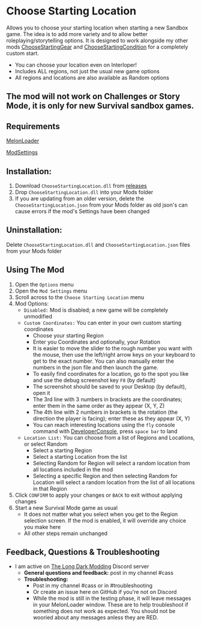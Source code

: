 # Choose Starting Location
Allows you to choose your starting location when starting a new Sandbox game. 
The idea is to add more variety and to allow better roleplaying/storytelling options. 
It is designed to work alongside my other mods [ChooseStartingGear](https://github.com/GruffCassquatch/ChooseStartingGear) and [ChooseStartingCondition](https://github.com/GruffCassquatch/ChooseStartingConditions) for a completely custom start.       

* You can choose your location even on Interloper!
* Includes ALL regions, not just the usual new game options
* All regions and locations are also available as Random options

## The mod will not work on Challenges or Story Mode, it is only for new Survival sandbox games.


## Requirements
[MelonLoader](https://github.com/HerpDerpinstine/MelonLoader/releases/latest/download/MelonLoader.Installer.exe)

[ModSettings](https://github.com/zeobviouslyfakeacc/ModSettings/releases)

## Installation:
1. Download ```ChooseStartingLocation.dll``` from [releases](https://github.com/GruffCassquatch/ChooseStartingLocation/releases)
2. Drop ```ChooseStartingLocation.dll``` into your Mods folder
3. If you are updating from an older version, delete the ```ChooseStartingLocation.json``` from your Mods folder as old json's can cause errors if the mod's Settings have been changed

## Uninstallation:
Delete ```ChooseStartingLocation.dll``` and ```ChooseStartingLocation.json``` files from your Mods folder

## Using The Mod
1. Open the ```Options``` menu
2. Open the ```Mod Settings``` menu
3. Scroll across to the ```Choose Starting Location``` menu
4. Mod Options:
	* ```Disabled:``` Mod is disabled; a new game will be completely unmodified
	* ```Custom Coordinates:``` You can enter in your own custom starting coordinates
		* Choose your starting Region
		* Enter you Coordinates and optionally, your Rotation
		* It is easier to move the slider to the rough number you want with the mouse, then use the left/right arrow keys on your keyboard to get to the exact number. You can also manually enter the numbers in the json file and then launch the game.
		* To easily find coordinates for a location, go to the spot you like and use the debug screenshot key ```F8``` (by default)
		* The screenshot should be saved to your Desktop (by default), open it
		* The 3rd line with 3 numbers in brackets are the coordinates; enter them in the same order as they appear (X, Y, Z)
		* The 4th line with 2 numbers in brackets is the rotation (the direction the player is facing); enter these as they appear (X, Y)
		* You can reach interesting locations using the ```fly``` console command with [DeveloperConsole](https://github.com/FINDarkside/TLD-Developer-Console), press ```space bar``` to land
	* ```Location List:``` You can choose from a list of Regions and Locations, or select Random
		* Select a starting Region
		* Select a starting Location from the list
		* Selecting Random for Region will select a random location from all locations included in the mod
		* Selecting a specific Region and then selecting Random for Location will select a random location from the list of all locations in that Region
5. Click ```CONFIRM``` to apply your changes or ```BACK``` to exit without applying changes
6. Start a new Survival Mode game as usual
	* It does not matter what you select when you get to the Region selection screen. If the mod is enabled, it will override any choice you make here
	* All other steps remain unchanged



## Feedback, Questions & Troubleshooting
* I am active on [The Long Dark Modding](https://discord.gg/QvFE7VV4WZ) Discord server
	* **General questions and feedback:** post in my channel #cass
	* **Troubleshooting:** 
		* Post in my channel #cass or in #troubleshooting 
		* Or create an issue here on GitHub if you're not on Discord
		* While the mod is still in the testing phase, it will leave messages in your MelonLoader window. These are to help troubleshoot if something does not work as expected. You should not be wooried about any messages anless they are RED.
